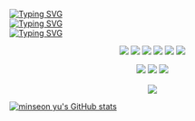 <a href="https://git.io/typing-svg"><img src="https://readme-typing-svg.demolab.com?font=Fira+Code&pause=1000&color=000000&width=435&lines=Hi+i'm+na+seok+hoo" alt="Typing SVG" /></a>
<br><a href="https://git.io/typing-svg"><img src="https://readme-typing-svg.demolab.com?font=Fira+Code&pause=1000&color=000000&width=435&lines=name%3A+seok+hoo+na" alt="Typing SVG" /></a></br>
<a href="https://git.io/typing-svg"><img src="https://readme-typing-svg.demolab.com?font=Fira+Code&pause=1000&color=000000&width=435&lines=+residence%3A+KOR" alt="Typing SVG" /></a> </br>
	</div>
	<div align="center">

	
<img src="https://img.shields.io/badge/js-F7DF1E?style=for-the-badge&logo=js&logoColor=white"/></a>
 <img src="https://img.shields.io/badge/Spring_Security-6DB33F?style=for-the-badge&logo=Spring-Security&logoColor=white"/>
<img src="https://img.shields.io/badge/springboot-6DB33F?style=for-the-badge&logo=springboot&logoColor=white"/></a>
<img src="https://img.shields.io/badge/Java-007396?style=for-the-badge&logo=OpenJDK&logoColor=white"/>
   <img src="https://img.shields.io/badge/Kotlin-7F52FF?style=for-the-badge&logo=Kotlin&logoColor=white">
<img src="https://img.shields.io/badge/mysql-4479A1?style=for-the-badge&logo=mysql&logoColor=white"/></a>
	</div>
 <div align="center">
	 <div align="center">
<img src="https://img.shields.io/badge/IntelliJ_IDEA-000000.svg?style=for-the-badge&logo=intellij-idea&logoColor=white"/>
 <img src="https://img.shields.io/badge/Eclipse%20IDE-2C2255?style=flat&logo=EclipseIDE&logoColor=white" />
	<img src="https://img.shields.io/badge/Visual%20Studio%20Code-007ACC?style=flat&logo=VisualStudioCode&logoColor=white" />
	 </div>
 </div>
  <div align="center">
 <br><img src="https://github-readme-stats.vercel.app/api/top-langs/?username=cokkiboy&layout=compact"></br>
  </div>

 [![minseon yu's GitHub stats](https://github-readme-stats.vercel.app/api?username=cokkiboy)](https://github.com/cokkiboy/github-readme-stats)

  


